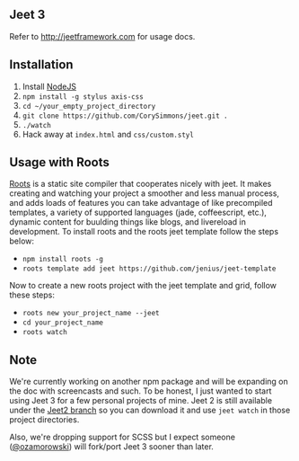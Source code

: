 Jeet 3
---

Refer to http://jeetframework.com for usage docs.

Installation
---

1. Install [NodeJS](http://nodejs.org)
2. `npm install -g stylus axis-css`
3. `cd ~/your_empty_project_directory`
4. `git clone https://github.com/CorySimmons/jeet.git .`
5. `./watch`
6. Hack away at `index.html` and `css/custom.styl`

Usage with Roots
---

[Roots](http://roots.cx) is a static site compiler that cooperates nicely with jeet. It makes creating and watching your project a smoother and less manual process, and adds loads of features you can take advantage of like precompiled templates, a variety of supported languages (jade, coffeescript, etc.), dynamic content for buulding things like blogs, and livereload in development. To install roots and the roots jeet template follow the steps below:

- `npm install roots -g`
- `roots template add jeet https://github.com/jenius/jeet-template`

Now to create a new roots project with the jeet template and grid, follow these steps:

- `roots new your_project_name --jeet`
- `cd your_project_name`
- `roots watch`

Note
---

We're currently working on another npm package and will be expanding on the doc with screencasts and such. To be honest, I just wanted to start using Jeet 3 for a few personal projects of mine. Jeet 2 is still available under the [Jeet2 branch](https://github.com/CorySimmons/jeet/tree/jeet2) so you can download it and use `jeet watch` in those project directories.

Also, we're dropping support for SCSS but I expect someone ([@ozamorowski](https://github.com/ozamorowski)) will fork/port Jeet 3 sooner than later.
